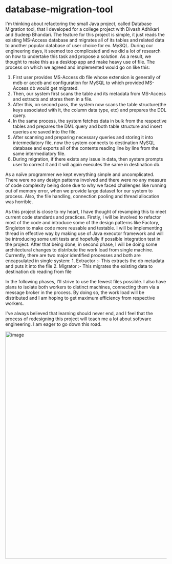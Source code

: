 # database-migration-tool
I'm thinking about refactoring the small Java project, called Database Migration tool, that I developed for a college project with Divash Adhikari and Sudeep Bhandari. The feature for this project is simple, it just reads the existing MS-Access database and migrates all of its tables and related data to another popular database of user choice for ex. MySQL. During our engineering days, it seemed too complicated and we did a lot of research on how to undertake this task and propose a solution. As a result, we thought to make this as a desktop app and make heavy use of file. The process on which we agreed and implemented would go on like this:
1. First user provides MS-Access db file whose extension is generally of mdb or accdb and configuration for MySQL to which provided MS-Access db would get migrated.
2. Then, our system first scans the table and its metadata from MS-Access and extracts and stores them in a file.
3. After this, on second pass, the system now scans the table structure(the keys associated with it, the column data type, etc) and prepares the DDL query.
4. In the same process, the system fetches data in bulk from the respective tables and prepares the DML query and both table structure and insert queries are saved into the file.
4. After scanning and preparing necessary queries and storing it into intermediatory file, now the system connects to destination MySQL database and exports all of the contents reading line by line from the same intermediatory file.
5. During migration, if there exists any issue in data, then system prompts user to correct it and it will again executes the same in destination db.

As a naïve programmer we kept everything simple and uncomplicated. There were no any design patterns involved and there were no any measure of code complexity being done due to why we faced challenges like running out of memory error, when we provide large dataset for our system to process. Also, the file handling, connection pooling and thread allocation was horrible.

As this project is close to my heart, I have thought of revamping this to meet current code standards and practices. Firstly, I will be involved to refactor most of the code and introduce some of the design patterns like Factory, Singleton to make code more reusable and testable. I will be implementing thread in effective way by making use of Java executor framework and will be introducing some unit tests and hopefully if possible integration test in the project.
After that being done, in second phase, I will be doing some architectural changes to distribute the work load from single machine. Currently, there are two major identified processes and both are encapsulated in single system:
	1. Extractor :- This extracts the db metadata and puts it into the file
	2. Migrator :- This migrates the existing data to destination db reading from file

In the following phases, I'll strive to use the fewest files possible. I also have plans to isolate both workers to distinct machines, connecting them via a message broker in the process.  By doing so, the work load will be distributed and I am hoping to get maximum efficiency from respective workers.

I've always believed that learning should never end, and I feel that the process of redesigning this project will teach me a lot about software engineering. I am eager to go down this road.


<img width="709" alt="image" src="https://user-images.githubusercontent.com/29834308/224475056-082bfa83-f928-46d8-b8b9-6275331d9fdc.png">
